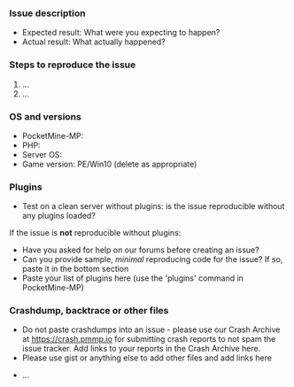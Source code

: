 ### Issue description
<!---
THIS ISSUE TRACKER IS FOR BUG REPORTING, NOT FOR HELP & SUPPORT. If you need help, use the links below. 
- http://pmmp.readthedocs.io/en/rtfd/ - Documentation
- https://forums.pmmp.io - PMMP Forums

Any issues requesting updates to new versions of MCPE will be treated as spam.
Please do not create issues for missing/un-implemented gameplay features - they will be closed.
-->

<!--- Write a short description about the issue -->

<!--- If you are reporting a regression or unexpected behaviour, please include the below information: -->
- Expected result: What were you expecting to happen?
- Actual result: What actually happened?

### Steps to reproduce the issue
<!--- help us find the problem by adding steps to reproduce the issue -->
1. ...
2. ...

### OS and versions
<!--- use the 'version' command in PocketMine-MP

NOTE: LATEST is not a valid version. PocketMine-MP version should include Jenkins build number and/or git commit hash.

NO support whatsoever will be provided for third-party modified variants of PocketMine-MP. Issues relating to third-party modifications will be closed as spam.

Note that 32-bit platforms are no longer supported by PocketMine-MP and issues concerning 32-bit platforms will be closed.
-->
* PocketMine-MP:
* PHP:
* Server OS:
* Game version: PE/Win10 (delete as appropriate)

### Plugins
- Test on a clean server without plugins: is the issue reproducible without any plugins loaded?

If the issue is **not** reproducible without plugins:
- Have you asked for help on our forums before creating an issue?
- Can you provide sample, *minimal* reproducing code for the issue? If so, paste it in the bottom section
- Paste your list of plugins here (use the 'plugins' command in PocketMine-MP)

### Crashdump, backtrace or other files
- Do not paste crashdumps into an issue - please use our Crash Archive at https://crash.pmmp.io for submitting crash reports to not spam the issue tracker. Add links to your reports in the Crash Archive here.
- Please use gist or anything else to add other files and add links here 

* ...
